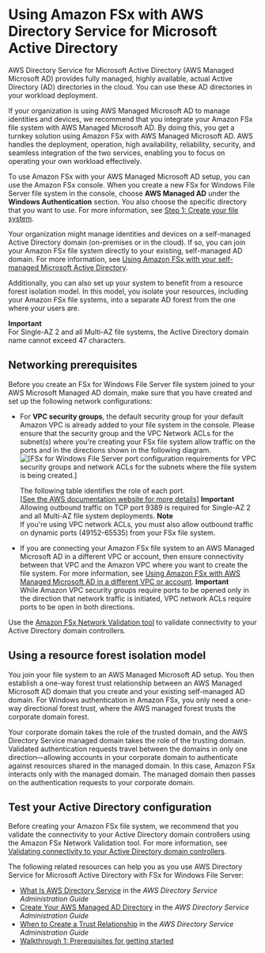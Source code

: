 # Using Amazon FSx with AWS Directory Service for Microsoft Active Directory<a name="fsx-aws-managed-ad"></a>

AWS Directory Service for Microsoft Active Directory \(AWS Managed Microsoft AD\) provides fully managed, highly available, actual Active Directory \(AD\) directories in the cloud\. You can use these AD directories in your workload deployment\. 

If your organization is using AWS Managed Microsoft AD to manage identities and devices, we recommend that you integrate your Amazon FSx file system with AWS Managed Microsoft AD\. By doing this, you get a turnkey solution using Amazon FSx with AWS Managed Microsoft AD\. AWS handles the deployment, operation, high availability, reliability, security, and seamless integration of the two services, enabling you to focus on operating your own workload effectively\.

To use Amazon FSx with your AWS Managed Microsoft AD setup, you can use the Amazon FSx console\. When you create a new FSx for Windows File Server file system in the console, choose **AWS Managed AD** under the **Windows Authentication** section\. You also choose the specific directory that you want to use\. For more information, see [Step 1: Create your file system](getting-started-step1.md)\. 

Your organization might manage identities and devices on a self\-managed Active Directory domain \(on\-premises or in the cloud\)\. If so, you can join your Amazon FSx file system directly to your existing, self\-managed AD domain\. For more information, see [Using Amazon FSx with your self\-managed Microsoft Active Directory](self-managed-AD.md)\. 

Additionally, you can also set up your system to benefit from a resource forest isolation model\. In this model, you isolate your resources, including your Amazon FSx file systems, into a separate AD forest from the one where your users are\. 

**Important**  
For Single\-AZ 2 and all Multi\-AZ file systems, the Active Directory domain name cannot exceed 47 characters\.

## Networking prerequisites<a name="rfim-networking-requirements"></a>

Before you create an FSx for Windows File Server file system joined to your AWS Microsoft Managed AD domain, make sure that you have created and set up the following network configurations:
+ For **VPC security groups**, the default security group for your default Amazon VPC is already added to your file system in the console\. Please ensure that the security group and the VPC Network ACLs for the subnet\(s\) where you're creating your FSx file system allow traffic on the ports and in the directions shown in the following diagram\.  
![\[FSx for Windows File Server port configuration requirements for VPC security groups and network ACLs for the subnets where the file system is being created.\]](http://docs.aws.amazon.com/fsx/latest/WindowsGuide/images/Windows-port-requirements.png)

  The following table identifies the role of each port\.    
[\[See the AWS documentation website for more details\]](http://docs.aws.amazon.com/fsx/latest/WindowsGuide/fsx-aws-managed-ad.html)
**Important**  
Allowing outbound traffic on TCP port 9389 is required for Single\-AZ 2 and all Multi\-AZ file system deployments\.
**Note**  
If you're using VPC network ACLs, you must also allow outbound traffic on dynamic ports \(49152\-65535\) from your FSx file system\.
+ If you are connecting your Amazon FSx file system to an AWS Managed Microsoft AD in a different VPC or account, then ensure connectivity between that VPC and the Amazon VPC where you want to create the file system\. For more information, see [Using Amazon FSx with AWS Managed Microsoft AD in a different VPC or account](shared-mad.md)\.
**Important**  
While Amazon VPC security groups require ports to be opened only in the direction that network traffic is initiated, VPC network ACLs require ports to be open in both directions\.

Use the [Amazon FSx Network Validation tool](validate-ad-domain-controllers.md#test-ad-controller-connectivity) to validate connectivity to your Active Directory domain controllers\.

## Using a resource forest isolation model<a name="using-a-rfim"></a>

You join your file system to an AWS Managed Microsoft AD setup\. You then establish a one\-way forest trust relationship between an AWS Managed Microsoft AD domain that you create and your existing self\-managed AD domain\. For Windows authentication in Amazon FSx, you only need a one\-way directional forest trust, where the AWS managed forest trusts the corporate domain forest\.

Your corporate domain takes the role of the trusted domain, and the AWS Directory Service managed domain takes the role of the trusting domain\. Validated authentication requests travel between the domains in only one direction—allowing accounts in your corporate domain to authenticate against resources shared in the managed domain\. In this case, Amazon FSx interacts only with the managed domain\. The managed domain then passes on the authentication requests to your corporate domain\.

## Test your Active Directory configuration<a name="test-ad-config"></a>

Before creating your Amazon FSx file system, we recommend that you validate the connectivity to your Active Directory domain controllers using the Amazon FSx Network Validation tool\. For more information, see [Validating connectivity to your Active Directory domain controllers](validate-ad-domain-controllers.md)\.

The following related resources can help you as you use AWS Directory Service for Microsoft Active Directory with FSx for Windows File Server:
+ [What Is AWS Directory Service](https://docs.aws.amazon.com/directoryservice/latest/admin-guide/what_is.html) in the *AWS Directory Service Administration Guide*
+ [Create Your AWS Managed AD Directory](https://docs.aws.amazon.com/directoryservice/latest/admin-guide/ms_ad_getting_started_create_directory.html) in the *AWS Directory Service Administration Guide*
+ [When to Create a Trust Relationship](https://docs.aws.amazon.com/directoryservice/latest/admin-guide/ms_ad_setup_trust.html) in the *AWS Directory Service Administration Guide*
+  [Walkthrough 1: Prerequisites for getting started](walkthrough01-prereqs.md) 